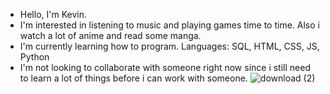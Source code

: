 - Hello, I'm Kevin.
- I'm interested in listening to music and playing games time to time. Also i watch a lot of anime and read some manga.
- I'm currently learning how to program. Languages: SQL, HTML, CSS, JS, Python
- I'm not looking to collaborate with someone right now since i still need to learn a lot of things before i can work with someone.
![download (2)](https://user-images.githubusercontent.com/93846113/194563341-f1114fa4-68d7-4a19-b53c-60d623d1f968.jpg)

<!---
KevinMald101/KevinMald101 is a ✨ special ✨ repository because its `README.md` (this file) appears on your GitHub profile.
You can click the Preview link to take a look at your changes.
--->
